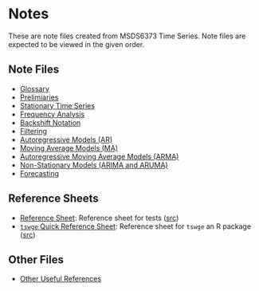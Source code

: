 # Notes

These are note files created from MSDS6373 Time Series.
Note files are expected to be viewed in the given order.

## Note Files

* [Glossary](./glossary.ipynb)
* [Prelimiaries](./preliminaries.ipynb)
* [Stationary Time Series](./stationarity.ipynb)
* [Frequency Analysis](./frequency_domain.ipynb)
* [Backshift Notation](./backshift_operator.ipynb)
* [Filtering](./filtering.ipynb)
* [Autoregressive Models (AR)](./autoregressive_models.ipynb)
* [Moving Average Models (MA)](./moving_average_models.ipynb)
* [Autoregressive Moving Average Models (ARMA)](./arma_models.ipynb)
* [Non-Stationary Models (ARIMA and ARUMA)](./arima_aruma_models.ipynb)
* [Forecasting](./forecasting.ipynb)

## Reference Sheets

* [Reference Sheet](./reference_sheet.pdf): Reference sheet for tests ([src](./tex/reference_sheet.tex))
* [`tswge` Quick Reference Sheet](./tswge_quick_reference.pdf): Reference sheet for `tswge` an R package ([src](./tex/tswge_quick_reference.tex))

## Other Files

* [Other Useful References](./UsefulReferences.md)
